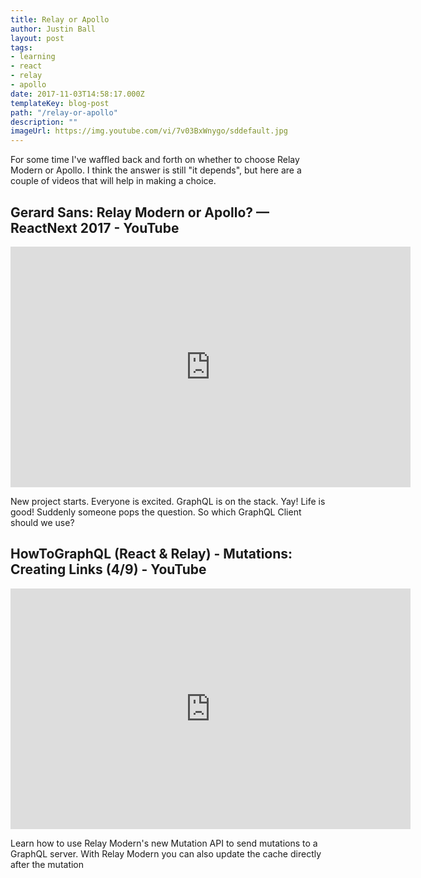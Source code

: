 ```yaml
---
title: Relay or Apollo
author: Justin Ball
layout: post
tags:
- learning
- react
- relay
- apollo
date: 2017-11-03T14:58:17.000Z
templateKey: blog-post
path: "/relay-or-apollo"
description: ""
imageUrl: https://img.youtube.com/vi/7v03BxWnygo/sddefault.jpg
---
```

For some time I've waffled back and forth on whether to choose Relay Modern or Apollo. I think the answer is still "it depends", but here are a couple of videos that will help in making a choice.
<div class="youtube-videos video-responsive">
  <div id="7v03BxWnygo" class="youtube-video">
    <h2 class="youtube-title">Gerard Sans: Relay Modern or Apollo? — ReactNext 2017 - YouTube</h2>
    <iframe src="https://www.youtube.com/embed/7v03BxWnygo" frameborder="0" width="640" height="385" allowfullscreen>
      <p>Your browser does not support iframes.</p>
    </iframe>
    <p class="youtube-description">New project starts. Everyone is excited. GraphQL is on the stack. Yay! Life is good! Suddenly someone pops the question. So which GraphQL Client should we use?</p>
  </div>
  <div id="eIsctkVmq4Y" class="youtube-video">
    <h2 class="youtube-title">HowToGraphQL (React & Relay) - Mutations: Creating Links (4/9) - YouTube</h2>
    <iframe src="https://www.youtube.com/embed/eIsctkVmq4Y" frameborder="0" width="640" height="385" allowfullscreen>
      <p>Your browser does not support iframes.</p>
    </iframe>
    <p class="youtube-description">Learn how to use Relay Modern's new Mutation API to send mutations to a GraphQL server. With Relay Modern you can also update the cache directly after the mutation</p>
  </div>
</div>